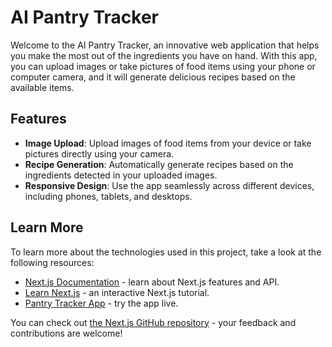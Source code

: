 # AI Pantry Tracker

Welcome to the AI Pantry Tracker, an innovative web application that helps you make the most out of the ingredients you have on hand. With this app, you can upload images or take pictures of food items using your phone or computer camera, and it will generate delicious recipes based on the available items.

## Features

- **Image Upload**: Upload images of food items from your device or take pictures directly using your camera.
- **Recipe Generation**: Automatically generate recipes based on the ingredients detected in your uploaded images.
- **Responsive Design**: Use the app seamlessly across different devices, including phones, tablets, and desktops.

## Learn More

To learn more about the technologies used in this project, take a look at the following resources:

- [Next.js Documentation](https://nextjs.org/docs) - learn about Next.js features and API.
- [Learn Next.js](https://nextjs.org/learn) - an interactive Next.js tutorial.
- [Pantry Tracker App](https://pantry-tracker-seven-zeta.vercel.app/login) - try the app live.

You can check out [the Next.js GitHub repository](https://github.com/vercel/next.js/) - your feedback and contributions are welcome!

